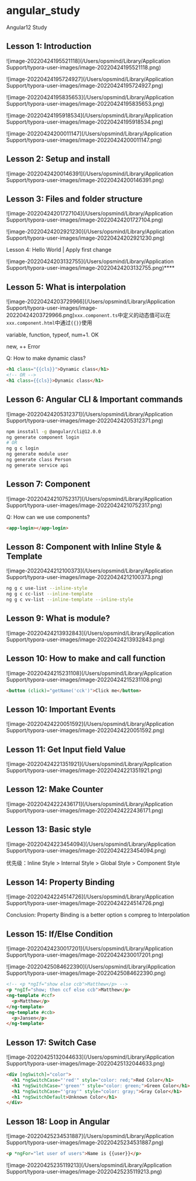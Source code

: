 # angular_study
Angular12 Study

## Lesson 1: Introduction



![image-20220424195521118](/Users/opsmind/Library/Application Support/typora-user-images/image-20220424195521118.png)

![image-20220424195724927](/Users/opsmind/Library/Application Support/typora-user-images/image-20220424195724927.png)

![image-20220424195835653](/Users/opsmind/Library/Application Support/typora-user-images/image-20220424195835653.png)

![image-20220424195918534](/Users/opsmind/Library/Application Support/typora-user-images/image-20220424195918534.png)

![image-20220424200011147](/Users/opsmind/Library/Application Support/typora-user-images/image-20220424200011147.png)

## Lesson 2: Setup and install

![image-20220424200146391](/Users/opsmind/Library/Application Support/typora-user-images/image-20220424200146391.png)

## Lesson 3: Files and folder structure

![image-20220424201727104](/Users/opsmind/Library/Application Support/typora-user-images/image-20220424201727104.png)

![image-20220424202921230](/Users/opsmind/Library/Application Support/typora-user-images/image-20220424202921230.png)

Lesson 4: Hello World | Apply first change

![image-20220424203132755](/Users/opsmind/Library/Application Support/typora-user-images/image-20220424203132755.png)****

## Lesson 5: What is interpolation

![image-20220424203729966](/Users/opsmind/Library/Application Support/typora-user-images/image-20220424203729966.png)`xxx.component.ts`中定义的动态值可以在`xxx.component.html`中通过`{{}}`使用

variable, function, typeof, num+1. OK

new, ++   Error

Q: How to make dynamic class?

```html
<h1 class="{{cls}}">Dynamic class</h1>
<!-- OR -->
<h1 class={{cls}}>Dynamic class</h1>
```

## Lesson 6: Angular CLI & Important commands

![image-20220424205312371](/Users/opsmind/Library/Application Support/typora-user-images/image-20220424205312371.png)

```bash
npm insstall -g @angular/cli@12.0.0
ng generate component login
# OR
ng g c login
ng generate module user
ng generate class Person
ng generate service api
```

## Lesson 7: Component

![image-20220424210752317](/Users/opsmind/Library/Application Support/typora-user-images/image-20220424210752317.png)

Q: How can we use components?

```html
<app-login></app-login>
```

## Lesson 8: Component with Inline Style & Template

![image-20220424212100373](/Users/opsmind/Library/Application Support/typora-user-images/image-20220424212100373.png)

```bash
ng g c use-list --inline-style
ng g c cc-list --inline-template
ng g c vv-list --inline-template --inline-style
```

## Lesson 9: What is module?

![image-20220424213932843](/Users/opsmind/Library/Application Support/typora-user-images/image-20220424213932843.png)

## Lesson 10: How to make and call function

![image-20220424215231108](/Users/opsmind/Library/Application Support/typora-user-images/image-20220424215231108.png)

```html
<button (click)="getName('cck')">Click me</button>
```

## Lesson 10: Important Events

![image-20220424220051592](/Users/opsmind/Library/Application Support/typora-user-images/image-20220424220051592.png)

## Lesson 11: Get Input field Value

![image-20220424221351921](/Users/opsmind/Library/Application Support/typora-user-images/image-20220424221351921.png)

## Lesson 12: Make Counter

![image-20220424222436171](/Users/opsmind/Library/Application Support/typora-user-images/image-20220424222436171.png)

## Lesson 13: Basic style

![image-20220424223454094](/Users/opsmind/Library/Application Support/typora-user-images/image-20220424223454094.png)

优先级：Inline Style > Internal Style > Global Style > Component Style


## Lesson 14: Property Binding

![image-20220424224514726](/Users/opsmind/Library/Application Support/typora-user-images/image-20220424224514726.png)

Conclusion: Property Binding is a better option s compreg to Interpolation


## Lesson 15: If/Else Condition

![image-20220424230017201](/Users/opsmind/Library/Application Support/typora-user-images/image-20220424230017201.png)

![image-20220425084622390](/Users/opsmind/Library/Application Support/typora-user-images/image-20220425084622390.png)

```html
<!-- <p *ngIf="show else ccb">Matthew</p> -->
<p *ngIf="show; then ccf else ccb">Matthew</p>
<ng-template #ccf>
  <p>Matthew</p>
</ng-template>
<ng-template #ccb>
  <p>Jansen</p>
</ng-template>
```

## Lesson 17: Switch Case

![image-20220425132044633](/Users/opsmind/Library/Application Support/typora-user-images/image-20220425132044633.png)

```html
<div [ngSwitch]="color">
  <h1 *ngSwitchCase="'red'" style="color: red;">Red Color</h1>
  <h1 *ngSwitchCase="'green'" style="color: green;">Green Color</h1>
  <h1 *ngSwitchCase="'gray'" style="color: gray;">Gray Color</h1>
  <h1 *ngSwitchDefault>Unknown Color</h1>
</div>
```

## Lesson 18: Loop in Angular

![image-20220425234531887](/Users/opsmind/Library/Application Support/typora-user-images/image-20220425234531887.png)

```html
<p *ngFor="let user of users">Name is {{user}}</p>
```

![image-20220425235119213](/Users/opsmind/Library/Application Support/typora-user-images/image-20220425235119213.png)
